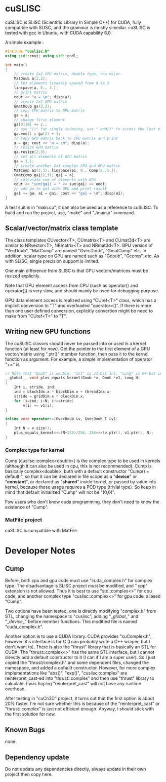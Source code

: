 # cuSLISC
cuSLISC is SLISC (Scientific Library In Simple C++) for CUDA, fully compatible with SLISC, and the grammar is mostly simmilar. cuSLISC is tested with gcc in Ubuntu, with CUDA capability 6.0.

A simple example :

```cpp
#include "cuslisc.h"
using std::cout; using std::endl;

int main()
{
	// create 2x2 CPU matrix, double type, row major.
	MatDoub a(2,2);
	// let elements linearly spaced from 0 to 3
	linspace(a, 0., 3.);
	// print matrix
	cout << "a = \n"; disp(a);
	// create 2x2 GPU matrix
	GmatDoub ga(2,2);
	// copy CPU matrix to GPU matrix
	ga = a;
	// change first element
	ga[0][0] += 1.;
	// use "()" for single indexing, use ".end()" to access the last element
	ga.end() = ga(2) + 1;
	// copy GPU matrix back to CPU matrix and print
	a = ga;	cout << "a = \n"; disp(a);
	// resize GPU matrix
	ga.resize(2,3);
	// set all elements of GPU matrix
	ga = 3.1;
	// create another 2x3 complex CPU and GPU matrix
	MatComp a1(2,3); linspace(a1, 0., Comp(5.,5.));
	GmatComp ga1(2,3); ga1 = a1;
	// calculate sum of elements with GPU
	cout << "sum(ga1) = " << sum(ga1) << endl;
	// add ga to ga1 with GPU and print result
	ga1 += ga; a1 = ga1; cout << "ga1 = \n"; disp(a1);
}
```

A test suit is in "main.cu", it can also be used as a reference to cuSLISC. To build and run the project, use, "make" and "./main.x" command.

## Scalar/vector/matrix class template
The class templates CUvector\<T>, CUmatrix\<T> and CUmat3d\<T> are similar to NRvector\<T>, NRmatrix\<T> and NRmat3d\<T>. GPU version of "VecDoub", "MatComp" are named "GvecDoub", "GmatComp" etc. In addition, scalar type on GPU are named such as "Gdoub", "Gcomp", etc. As with SLISC, single precision support is limited.

One main difference from SLISC is that GPU vectors/matrices must be resized explicitly.

Note that GPU element access from CPU (such as operator() and operator[]) is very slow, and should mainly be used for debugging purpose.

GPU data element access is realized using "CUref\<T>" class, which has a implicit conversion to "T" and overloaded "operator=()". If there is more than one user defined conversion, explicitly convertion might be need to make from "CUref\<T>" to "T".

## Writing new GPU functions
The cuSLISC classes should never be passed into or used in a kernel function (at least for now). Get the pointer to the first element of a GPU vector/matrix using ".ptr()" member function, then pass it to the kernel function as argument. For example, a simple implementation of operator "+=" is 

```cpp
// Note that "Doub" is double, "Int" is 32-bit int, "Long" is 64-bit int.
__global__ void plus_equals_kernel(Doub *v, Doub *v1, Long N)
{
	Int i, stride, ind;
	ind = blockIdx.x * blockDim.x + threadIdx.x;
	stride = gridDim.x * blockDim.x;
	for (i=ind; i<N; i+=stride)
		v[i] += v1[i];
}

inline void operator+=(GvecDoub &v, GvecDoub_I &v1)
{
	Int N = v.size();
	plus_equals_kernel<<<(N+255)/256, 256>>>(v.ptr(), v1.ptr(), N);
}
```

### Complex type for kernel
Cump (cuslisc::complex\<double>) is the complex type to be used in kernels (although it can also be used in cpu, this is not recommended). Cump is basically complex\<double>, buth with a default constructor "Cump() = default;", so that it can be declared in file scope as a "__device__" or "__constant__", or declared as "__shared__" inside kernel, or passed by value into kernel, because those usage requires a POD type (trivial type). So keep in mind that default initialized "Cump" will not be "(0,0)".

Fow users who don't know cuda programming, they don't need to know the existence of "Cump".

### MatFile project
cuSLISC is compatible with MatFile

# Developer Notes

## Cump
Before, both cpu and gpu code must use "cuda_complex.h" for complex type. The disadvantage is SLISC project must be modified, and ".cpp" extension is not allowed. Thus it is best to use "std::complex\<>" for cpu code, and another complex type "cuslisc::complex\<>" for gpu code, aliased "Cump".

Two options have been tested, one is directly modifying "complex.h" from STL, changing the namespace to "cuslisc", adding "\__global__" and "\__device__" before member functions. This modified file is named "cuda_complex.h".

Another option is to use a CUDA library. CUDA provides "cuComplex.h", however, it's interface is for C (I can probably write a C++ wraper, but I don't want to). There is also the "thrust" library that is basically an STL for CUDA. The "thrust::complex\<>" has the same STL interface, but I cannot directly add a default constructor to it (I can if I am a super user). So I just copied the "thrust/complex.h" and some dependent files, changed the namespace, and added a default constructor. However, for more complex implementations like "abs()", "exp()", "cuslisc::complex" are reinterpret_cast-ed into "thrust::complex" and then use "thrust" library to calculate. I was hoping "reinterpret_cast" will not have any runtime overhead.

After testing in "cuCn3D" project, it turns out that the first option is about 20% faster. I'm not sure whether this is because of the "reinterpret_cast" or "thrust::complex" is just not efficient enough. Anyway, I should stick with the first solution for now.

## Known Bugs
none.

## Dependency update
Do not update any dependencies directly, always update in their own project then copy here.
